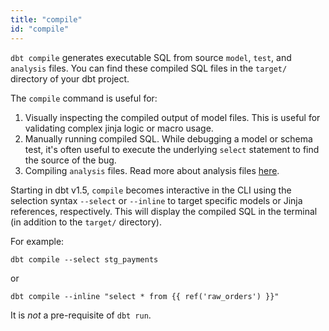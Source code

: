 ```yaml
---
title: "compile"
id: "compile"
---
```


`dbt compile` generates executable SQL from source `model`, `test`, and `analysis` files. You can find these compiled SQL files in the `target/` directory of your dbt project.

The `compile` command is useful for:

1. Visually inspecting the compiled output of model files. This is useful for validating complex jinja logic or macro usage.
2. Manually running compiled SQL. While debugging a model or schema test, it's often useful to execute the underlying `select` statement to find the source of the bug.
3. Compiling `analysis` files. Read more about analysis files [here](/docs/build/analyses).

<VersionBlock firstVersion="1.5">

Starting in dbt v1.5, `compile` becomes interactive in the CLI using the selection syntax `--select` or `--inline` to target specific models or Jinja references, respectively. This will display the compiled SQL in the terminal (in addition to the `target/` directory). 

For example:

```
dbt compile --select stg_payments
```

or

```
dbt compile --inline "select * from {{ ref('raw_orders') }}"
```

<Lightbox src="/img/docs/reference/dbt-compile.png" title="dbt compile --select stg_payments"/>

</VersionBlock>

It is _not_ a pre-requisite of `dbt run`.